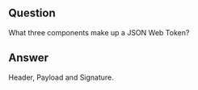## Question

What three components make up a JSON Web Token?

## Answer

Header, Payload and Signature. 